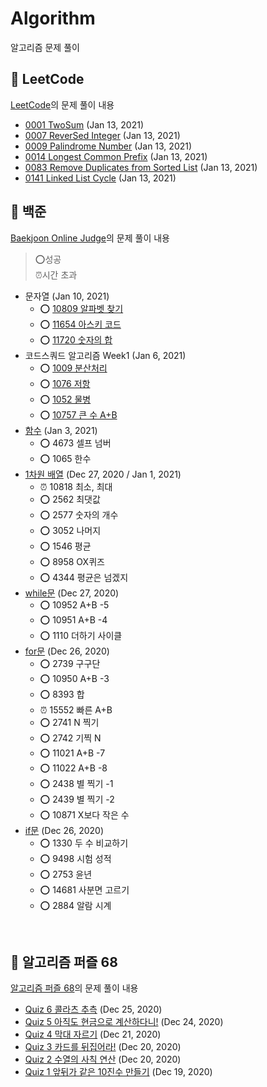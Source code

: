 # Algorithm
알고리즘 문제 풀이


## 📁 LeetCode
[LeetCode](https://leetcode.com)의 문제 풀이 내용
- [0001 TwoSum](https://github.com/eeeesong/Algorithm/blob/master/LeetCode/0001%20Two%20Sum.swift) (Jan 13, 2021)
- [0007 ReverSed Integer](https://github.com/eeeesong/Algorithm/blob/master/LeetCode/0007%20Reverse%20Integer.swift) (Jan 13, 2021)
- [0009 Palindrome Number](https://github.com/eeeesong/Algorithm/blob/master/LeetCode/0009%20Palindrome%20Number.swift) (Jan 13, 2021)
- [0014 Longest Common Prefix](https://github.com/eeeesong/Algorithm/blob/master/LeetCode/0014%20Longest%20Common%20Prefix.swift) (Jan 13, 2021)
- [0083 Remove Duplicates from Sorted List](https://github.com/eeeesong/Algorithm/blob/master/LeetCode/0083%20Remove%20Duplicates%20from%20Sorted%20List.swift) (Jan 13, 2021)
- [0141 Linked List Cycle](https://github.com/eeeesong/Algorithm/blob/master/LeetCode/0141%20Linked%20List%20Cycle.swift) (Jan 13, 2021)

## 📁 백준
[Baekjoon Online Judge](https://www.acmicpc.net)의 문제 풀이 내용
> ⭕️성공<br>
⏰시간 초과
- 문자열 (Jan 10, 2021)
  * ⭕️ [10809 알파벳 찾기](https://github.com/eeeesong/Algorithm/blob/master/백준/10809.swift)
  * ⭕️ [11654 아스키 코드](https://github.com/eeeesong/Algorithm/blob/master/백준/11654.swift)
  * ⭕️ [11720 숫자의 합](https://github.com/eeeesong/Algorithm/blob/master/백준/11720.swift)
- 코드스쿼드 알고리즘 Week1 (Jan 6, 2021)
  * ⭕️ [1009 분산처리](https://github.com/eeeesong/Algorithm/blob/master/백준/1009.swift)
  * ⭕️ [1076 저항](https://github.com/eeeesong/Algorithm/blob/master/백준/1076.swift)
  * ⭕️ [1052 물병](https://github.com/eeeesong/Algorithm/blob/master/백준/1052.swift)
  * ⭕️ [10757 큰 수 A+B](https://github.com/eeeesong/Algorithm/blob/master/백준/10757.swift)
- [함수](https://github.com/eeeesong/Algorithm/blob/master/백준/백준%20코딩테스트.playground/Pages/함수.xcplaygroundpage/Contents.swift) (Jan 3, 2021)
  * ⭕️ 4673 셀프 넘버
  * ⭕️ 1065 한수
- [1차원 배열](https://github.com/eeeesong/Algorithm/blob/master/백준/백준%20코딩테스트.playground/Pages/1차원%20배열.xcplaygroundpage/Contents.swift) (Dec 27, 2020 / Jan 1, 2021)
  * ⏰ 10818 최소, 최대
  * ⭕️ 2562 최댓값
  * ⭕️ 2577 숫자의 개수
  * ⭕️ 3052 나머지
  * ⭕️ 1546 평균
  * ⭕️ 8958 OX퀴즈
  * ⭕️ 4344 평균은 넘겠지
- [while문](https://github.com/eeeesong/Algorithm/blob/master/백준/백준%20코딩테스트.playground/Pages/while문.xcplaygroundpage/Contents.swift) (Dec 27, 2020)
  * ⭕️ 10952 A+B -5
  * ⭕️ 10951 A+B -4 
  * ⭕️ 1110 더하기 사이클 
- [for문](https://github.com/eeeesong/Algorithm/blob/master/백준/백준%20코딩테스트.playground/Pages/for문.xcplaygroundpage/Contents.swift) (Dec 26, 2020)
  * ⭕️ 2739 구구단
  * ⭕️ 10950 A+B -3 
  * ⭕️ 8393 합 
  * ⏰ 15552 빠른 A+B
  * ⭕️ 2741 N 찍기 
  * ⭕️ 2742 기찍 N 
  * ⭕️ 11021 A+B -7 
  * ⭕️ 11022 A+B -8  
  * ⭕️ 2438 별 찍기 -1 
  * ⭕️ 2439 별 찍기 -2
  * ⭕️ 10871 X보다 작은 수
- [if문](https://github.com/eeeesong/Algorithm/blob/master/백준/백준%20코딩테스트.playground/Pages/if문.xcplaygroundpage/Contents.swift) (Dec 26, 2020)
  * ⭕️ 1330 두 수 비교하기
  * ⭕️ 9498 시험 성적  
  * ⭕️ 2753 윤년
  * ⭕️ 14681 사분면 고르기
  * ⭕️ 2884 알람 시계
<br>

## 📁 알고리즘 퍼즐 68
[알고리즘 퍼즐 68](http://www.kyobobook.co.kr/product/detailViewKor.laf?mallGb=KOR&ejkGb=KOR&barcode=9788965402527&orderClick=LA6)의 문제 풀이 내용<br>
- [Quiz 6 콜라츠 추측](https://github.com/eeeesong/Algorithm/blob/master/알고리즘%20퍼즐%2068/Quiz06.md) (Dec 25, 2020)
- [Quiz 5 아직도 현금으로 계산하다니!](https://github.com/eeeesong/Algorithm/blob/master/알고리즘%20퍼즐%2068/Quiz05.md) (Dec 24, 2020)
- [Quiz 4 막대 자르기](https://github.com/eeeesong/Algorithm/blob/master/알고리즘%20퍼즐%2068/Quiz04.md) (Dec 21, 2020)
- [Quiz 3 카드를 뒤집어라!](https://github.com/eeeesong/Algorithm/blob/master/알고리즘%20퍼즐%2068/Quiz03.md) (Dec 20, 2020)
- [Quiz 2 수열의 사칙 연산](https://github.com/eeeesong/Algorithm/blob/master/알고리즘%20퍼즐%2068/Quiz02.md) (Dec 20, 2020)
- [Quiz 1 앞뒤가 같은 10진수 만들기](https://github.com/eeeesong/algorithm/blob/master/알고리즘%20퍼즐%2068/Quiz01.md) (Dec 19, 2020)
